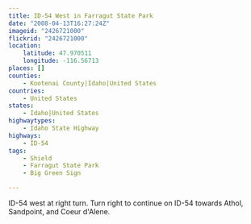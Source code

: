 ```yaml
---
title: ID-54 West in Farragut State Park
date: "2008-04-13T16:27:24Z"
imageid: "2426721000"
flickrid: "2426721000"
location:
    latitude: 47.970511
    longitude: -116.56713
places: []
counties:
    - Kootenai County|Idaho|United States
countries:
    - United States
states:
    - Idaho|United States
highwaytypes:
    - Idaho State Highway
highways:
    - ID-54
tags:
    - Shield
    - Farragut State Park
    - Big Green Sign

---
```

ID-54 west at right turn.  Turn right to continue on ID-54 towards Athol, Sandpoint, and Coeur d'Alene.